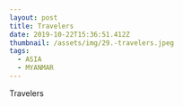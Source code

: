 ```yaml
---
layout: post
title: Travelers
date: 2019-10-22T15:36:51.412Z
thumbnail: /assets/img/29.-travelers.jpeg
tags:
  - ASIA
  - MYANMAR
---
```

Travelers
